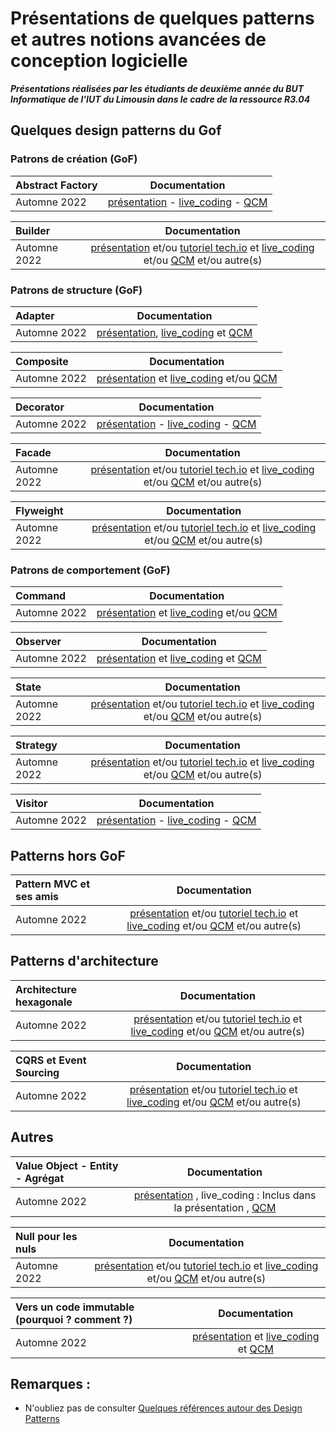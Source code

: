 # Présentations de quelques patterns et autres notions avancées de conception logicielle 

***Présentations réalisées par les étudiants de deuxième année du BUT Informatique de l'IUT du Limousin dans le cadre de la ressource R3.04***  


<!-- Consignes aux étudiants : vous devez ajouter vos ressources au niveau de la ligne Automne 2022 
-->
 

## Quelques design patterns du Gof

### Patrons de création (GoF)

| Abstract Factory 	|  Documentation |  
| :---				|  :---: 	 	 |  
|Automne 2022 		| [présentation](https://github.com/castanie-valentin/Factory-and-Abstract-factory/blob/main/Factory%20%26%20Abstract%20Factory%20Pattern.pdf) - [live_coding](https://www.youtube.com/watch?v=rJ6uBMQPjOo&ab_channel=YlianF) - [QCM](https://forms.gle/fwx7rEhGF7dL4HZJ8) |    

    



| Builder 			|  Documentation |  
| :---				|  :---: 		 |   
|Automne 2022 		| [présentation](https://docs.google.com/presentation/d/1qSQohPzHwRSvL308N2gdR_ZCB9u6eXytNIRNQO_crEc/edit?usp=sharing) et/ou [tutoriel tech.io](https://youtu.be/m5PRY76f3Hk) et [live_coding](lien_vers_votre_video) et/ou [QCM]([lien_vers_votre_travail](https://docs.google.com/forms/d/e/1FAIpQLSelD9kLlNvUXxOVPAgJaNioa6Jgrd_eG5B8TQK2tMR3XH7EcA/viewform?usp=sf_link)) et/ou autre(s) |  


### Patrons de structure (GoF)


| Adapter 			|  Documentation |  
| :---				|  :---: 		 |  
|Automne 2022 		| [présentation](https://docs.google.com/presentation/d/1xbDDfysar6czEdNDW7MsUPSO_FvMIWl6dDqYZvhPEnM/edit?usp=sharing), [live_coding](https://youtu.be/XhhiBMMW11Q) et [QCM](https://docs.google.com/forms/d/e/1FAIpQLSfnNHg4SenWEdgAsI1tN1a8iVDFZGt03Q_Hr19VaCmcQhr30w/viewform?usp=sf_link) | 


| Composite			|  Documentation |  
| :---				|  :---: 		 |  
|Automne 2022 		| [présentation](https://unilim-my.sharepoint.com/:p:/g/personal/lucas_pialleport_etu_unilim_fr/EcrDp0LmMMxOkwmr3AFJPdkBtQaSuT7cNtwACQfeZeouRg?e=bLX7iG) et [live_coding](https://youtu.be/pVqbM4-rxVw) et/ou [QCM](https://bit.ly/3LX7vEm) | 


| Decorator			|  Documentation |  
| :---				|  :---: 		 |  
|Automne 2022 		| [présentation](https://github.com/DylanRichard/Decorator-pattern.git) - [live_coding](https://www.youtube.com/watch?v=AZX98YQTIKg&ab_channel=cOpeRency) - [QCM](https://docs.google.com/forms/d/e/1FAIpQLSdwXvqXDT7sC6px1cee7SXMC1wEq9ovdX7gvnHJnJJhJKRD1A/viewform?usp=sf_link) | 


| Facade			|  Documentation |  
| :---				|  :---: 		 |  
|Automne 2022 		| [présentation](lien_vers_votre_travail) et/ou [tutoriel tech.io](lien_vers_votre_travail) et [live_coding](lien_vers_votre_video) et/ou [QCM](lien_vers_votre_travail) et/ou autre(s) | 



| Flyweight			|  Documentation |  
| :---				|  :---: 		 |   
|Automne 2022 		| [présentation](lien_vers_votre_travail) et/ou [tutoriel tech.io](lien_vers_votre_travail) et [live_coding](lien_vers_votre_video) et/ou [QCM](lien_vers_votre_travail) et/ou autre(s) | 



### Patrons de comportement (GoF)


| Command			|  Documentation |  
| :---				|  :---: 		 |  
|Automne 2022 		| [présentation](https://prezi.com/view/4WtV1ZkJtoLcO9t6fgVg/) et [live_coding](https://youtu.be/P091uAo1QPE) et/ou [QCM](https://docs.google.com/forms/d/e/1FAIpQLSeFVB5Z-BBOFOjHkBIQWD_HtU9ZxyvJY51jBg5bji_3PG0elg/viewform) | 


| Observer			|  Documentation |  
| :---				|  :---: 	 |  
|Automne 2022 		| [présentation](https://github.com/Ouidkling/ObserverPatternPresentation/blob/main/Observer%20pattern.pdf) et [live_coding](https://youtu.be/P1DdjH3gqo8) et [QCM](https://forms.gle/1JNucGyzzCXLtjHu7) | 


| State				|  Documentation |  
| :---				|  :---: 		 |  
|Automne 2022 		| [présentation](https://1drv.ms/p/s!AtpP2kMBNvS-grNbpWe-EYzs08kxiQ?e=9jhmH2) et/ou [tutoriel tech.io](lien_vers_votre_travail) et [live_coding](https://youtu.be/LZWX7sWQuEg) et/ou [QCM](https://unil.im/stateQCM22) et/ou autre(s) | 


| Strategy			|  Documentation |  
| :---				|  :---: 		 |     
|Automne 2022 		| [présentation](lien_vers_votre_travail) et/ou [tutoriel tech.io](lien_vers_votre_travail) et [live_coding](lien_vers_votre_video) et/ou [QCM](lien_vers_votre_travail) et/ou autre(s) | 


|Visitor				|  Documentation |  
| :---				|  :---: 		 |  
|Automne 2022 		| [présentation](https://unil.im/DQ50R) -  [live_coding](https://github.com/Nakuzaki/Pattern-Visiteur/tree/master/videos) - [QCM](https://unil.im/BfGTE) | 


## Patterns hors GoF

| Pattern MVC et ses amis	|  Documentation |  
| :---						|  :---: 		 |   
|Automne 2022 		| [présentation](lien_vers_votre_travail) et/ou [tutoriel tech.io](lien_vers_votre_travail) et [live_coding](lien_vers_votre_video) et/ou [QCM](lien_vers_votre_travail) et/ou autre(s) | 



## Patterns d'architecture


| Architecture hexagonale	|  Documentation |  
| :---						|  :---: 		 |   
|Automne 2022 		| [présentation](lien_vers_votre_travail) et/ou [tutoriel tech.io](lien_vers_votre_travail) et [live_coding](lien_vers_votre_video) et/ou [QCM](lien_vers_votre_travail) et/ou autre(s) | 


| CQRS et Event Sourcing	|  Documentation |  
| :---						|  :---: 		 |     
|Automne 2022 		| [présentation](lien_vers_votre_travail) et/ou [tutoriel tech.io](lien_vers_votre_travail) et [live_coding](lien_vers_votre_video) et/ou [QCM](lien_vers_votre_travail) et/ou autre(s) | 


## Autres

| Value Object - Entity -  Agrégat	|  Documentation |  
| :---						|  :---: 		 |  
|Automne 2022 		| [présentation](https://unil.im/presentationDDD) , live_coding : Inclus dans la présentation , [QCM](bit.ly/3TbNOen)| 



| Null pour les nuls		|  Documentation |  
| :---						|  :---: 		 |   
|Automne 2022 		| [présentation](lien_vers_votre_travail) et/ou [tutoriel tech.io](lien_vers_votre_travail) et [live_coding](lien_vers_votre_video) et/ou [QCM](lien_vers_votre_travail) et/ou autre(s) | 




| Vers un code immutable (pourquoi ? comment ?) |  Documentation |  
| :---											|  :---: 		 |  
|Automne 2022 		| [présentation](https://github.com/Mkdirs/pattern-immuable/blob/master/Pattern%20immuable.pdf) et [live_coding](https://youtu.be/_7v23-qt0w4) et [QCM](https://forms.gle/kV2f1ZvdDHLuWMxUA) | 




## Remarques :    
- N'oubliez pas de consulter [Quelques références autour des Design Patterns](references_patterns.md)
